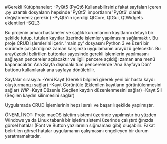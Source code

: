 #Gerekli Kütüphaneler:
-PyQt5 (PyQt6 Kullanabilirsiniz fakat sayfaları içeren .py uzantılı dosyaların hepsinde 'PyQt5' importlarını 'PyQt6' olarak değiştirmeniz gerekir.)
-PyQt5'in içerdiği QtCore, QtGui, QtWidgets eklentileri
-SQL3


Bu projenin amacı hastaneler ve sağlık kurumlarının kayıtlarını detaylı bir şekilde tutup, tutulan kayıtlar üzerinde işlemler yapılmasını sağlamaktır.
Bu proje CRUD işlemlerini içerir.
'main.py' dosyasını Python 3 ve üzeri bir sürümde çalıştırdığınız zaman karşınıza uygulamanın arayüzü gelecektir.
Bu arayüzdeki belirtilen buttonlar sayesinde gerekli işlemlerin yapılmasını sağlayan pencereler açılacaktır ve ilgili pencere açıldığı zaman ana menü kapanacaktır.
Ana Sayfa dışındaki tüm pencerelerde 'Ana Sayfaya Dön' buttonu kullanılarak ana sayfaya dönülebilir.

Sayfalar sırasıyla:
-Yeni Kayıt (Gerekli bilgileri girerek yeni bir hasta kaydı oluşturmanızı sağlar)
-Kayıt Görüntüle (Eklenilen kayıtların görüntülenmesini sağlar)
*WIP* -Kayıt Düzenle (Seçilen kaydın düzenlenmesini sağlar)
-Kayıt Sil (Seçilen kaydın silinmesini sağlar)

Uygulamada CRUD İşlemlerinin hepsi sıralı ve başarılı şekilde yapılmıştır.

ÖNEMLİ NOT: Proje macOS işletim sistemi üzerinde yapılmıştır bu yüzden Windows ya da Linux tabanlı bir işletim sistemi üzerinde çalıştırdığınızda görsel hatalar (Font ve Button yazılarının sığmaması gibi) oluşabilir.
Fakat belirtilen görsel hatalar uygulamanın çalışmasını engelleyen bir durum yaratmamaktadır.
